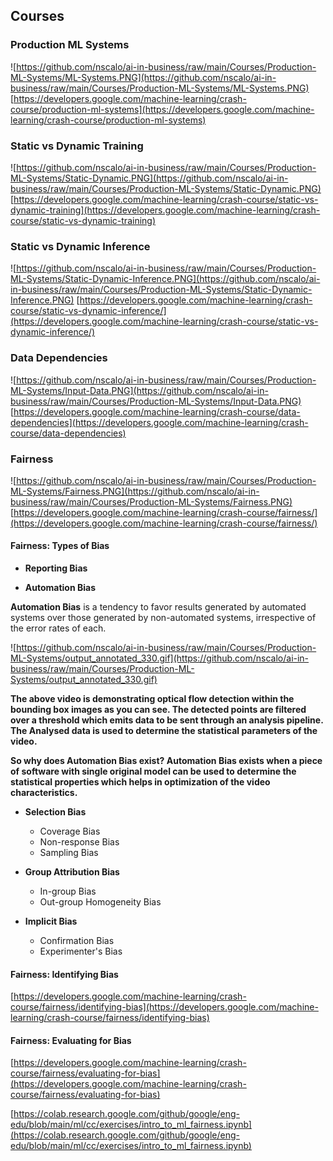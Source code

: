 ## Courses

### Production ML Systems

![https://github.com/nscalo/ai-in-business/raw/main/Courses/Production-ML-Systems/ML-Systems.PNG](https://github.com/nscalo/ai-in-business/raw/main/Courses/Production-ML-Systems/ML-Systems.PNG)
[https://developers.google.com/machine-learning/crash-course/production-ml-systems](https://developers.google.com/machine-learning/crash-course/production-ml-systems)

### Static vs Dynamic Training

![https://github.com/nscalo/ai-in-business/raw/main/Courses/Production-ML-Systems/Static-Dynamic.PNG](https://github.com/nscalo/ai-in-business/raw/main/Courses/Production-ML-Systems/Static-Dynamic.PNG)
[https://developers.google.com/machine-learning/crash-course/static-vs-dynamic-training](https://developers.google.com/machine-learning/crash-course/static-vs-dynamic-training)

### Static vs Dynamic Inference

![https://github.com/nscalo/ai-in-business/raw/main/Courses/Production-ML-Systems/Static-Dynamic-Inference.PNG](https://github.com/nscalo/ai-in-business/raw/main/Courses/Production-ML-Systems/Static-Dynamic-Inference.PNG)
[https://developers.google.com/machine-learning/crash-course/static-vs-dynamic-inference/](https://developers.google.com/machine-learning/crash-course/static-vs-dynamic-inference/)

### Data Dependencies

![https://github.com/nscalo/ai-in-business/raw/main/Courses/Production-ML-Systems/Input-Data.PNG](https://github.com/nscalo/ai-in-business/raw/main/Courses/Production-ML-Systems/Input-Data.PNG)
[https://developers.google.com/machine-learning/crash-course/data-dependencies](https://developers.google.com/machine-learning/crash-course/data-dependencies)

### Fairness

![https://github.com/nscalo/ai-in-business/raw/main/Courses/Production-ML-Systems/Fairness.PNG](https://github.com/nscalo/ai-in-business/raw/main/Courses/Production-ML-Systems/Fairness.PNG)
[https://developers.google.com/machine-learning/crash-course/fairness/](https://developers.google.com/machine-learning/crash-course/fairness/)

#### Fairness: Types of Bias

- **Reporting Bias**

- **Automation Bias**

**Automation Bias** is a tendency to favor results generated by automated systems over those generated by non-automated systems, irrespective of the error rates of each.

![https://github.com/nscalo/ai-in-business/raw/main/Courses/Production-ML-Systems/output_annotated_330.gif](https://github.com/nscalo/ai-in-business/raw/main/Courses/Production-ML-Systems/output_annotated_330.gif)

**The above video is demonstrating optical flow detection within the bounding box images as you can see. The detected points are filtered over a threshold which emits data to be sent through an analysis pipeline. The Analysed data is used to determine the statistical parameters of the video.**

**So why does Automation Bias exist? Automation Bias exists when a piece of software with single original model can be used to determine the statistical properties which helps in optimization of the video characteristics.**

- **Selection Bias**
    - Coverage Bias
    - Non-response Bias
    - Sampling Bias

- **Group Attribution Bias**
    - In-group Bias
    - Out-group Homogeneity Bias

- **Implicit Bias**
    - Confirmation Bias
    - Experimenter's Bias

#### Fairness: Identifying Bias

[https://developers.google.com/machine-learning/crash-course/fairness/identifying-bias](https://developers.google.com/machine-learning/crash-course/fairness/identifying-bias)

#### Fairness: Evaluating for Bias

[https://developers.google.com/machine-learning/crash-course/fairness/evaluating-for-bias](https://developers.google.com/machine-learning/crash-course/fairness/evaluating-for-bias)

[https://colab.research.google.com/github/google/eng-edu/blob/main/ml/cc/exercises/intro_to_ml_fairness.ipynb](https://colab.research.google.com/github/google/eng-edu/blob/main/ml/cc/exercises/intro_to_ml_fairness.ipynb)

